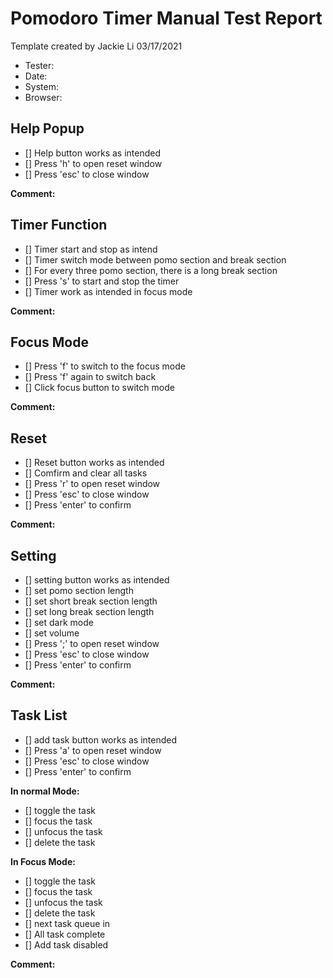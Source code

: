 # Pomodoro Timer Manual Test Report

Template created by Jackie Li 03/17/2021

- Tester: 
- Date: 
- System:
- Browser:

## Help Popup

- [] Help button works as intended
- [] Press 'h' to open reset window
- [] Press 'esc' to close window

**Comment:**

## Timer Function

- [] Timer start and stop as intend 
- [] Timer switch mode between pomo section and break section
- [] For every three pomo section, there is a long break section
- [] Press 's' to start and stop the timer
- [] Timer work as intended in focus mode

**Comment:**

## Focus Mode

- [] Press 'f' to switch to the focus mode
- [] Press 'f' again to switch back
- [] Click focus button to switch mode

**Comment:**

## Reset

- [] Reset button works as intended
- [] Comfirm and clear all tasks
- [] Press 'r' to open reset window
- [] Press 'esc' to close window
- [] Press 'enter' to confirm

**Comment:**

## Setting

- [] setting button works as intended
- [] set pomo section length
- [] set short break section length
- [] set long break section length
- [] set dark mode
- [] set volume
- [] Press ';' to open reset window
- [] Press 'esc' to close window
- [] Press 'enter' to confirm

**Comment:**

## Task List

- [] add task button works as intended
- [] Press 'a' to open reset window
- [] Press 'esc' to close window
- [] Press 'enter' to confirm

**In normal Mode:**

- [] toggle the task
- [] focus the task
- [] unfocus the task
- [] delete the task

**In Focus Mode:**

- [] toggle the task
- [] focus the task
- [] unfocus the task
- [] delete the task
- [] next task queue in
- [] All task complete
- [] Add task disabled
  
**Comment:**
